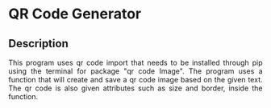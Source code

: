 <h1>QR Code Generator</h1>

<h2>Description</h2>

<p align = "justify">This program uses qr code import that needs to be installed through pip using the terminal for package "qr code Image". The program uses a function that will create and save a qr code image based on the given text. The qr code is also given attributes such as size and border, inside the function.</p>
